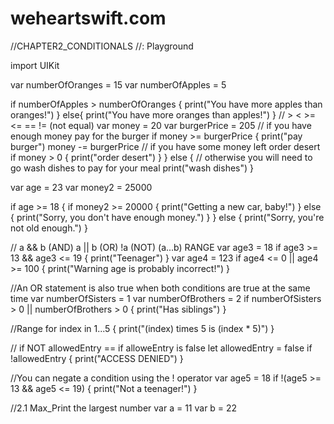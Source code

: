 # weheartswift.com
//CHAPTER2_CONDITIONALS
//: Playground

import UIKit

var numberOfOranges = 15
var numberOfApples = 5

if numberOfApples > numberOfOranges {
    print("You have more apples than oranges!")
}
else{
    print("You have more oranges than apples!")
}
//  >   <   >=   <=     ==      != (not equal)
var money = 20
var burgerPrice = 205
// if you have enough money pay for the burger
if money >=  burgerPrice {
    print("pay burger")
    money -= burgerPrice
        // if you have some money left order desert
        if money > 0 {
            print("order desert")
        }
} else {
    // otherwise you will need to go wash dishes to pay for your meal
    print("wash dishes")
}

var age = 23
var money2 = 25000

if age >= 18 {
    if money2 >= 20000 {
        print("Getting a new car, baby!")
    } else {
        print("Sorry, you don't have enough money.")
    }
} else {
    print("Sorry, you're not old enough.")
}

//     a && b (AND)       a || b   (OR)         !a   (NOT)        (a...b)  RANGE
var age3 = 18
if age3 >= 13 && age3 <= 19 {
    print("Teenager")
}
var age4 = 123
if age4 <= 0 || age4 >= 100 {
    print("Warning age is probably incorrect!")
}

//An OR statement is also true when both conditions are true at the same time
var numberOfSisters = 1
var numberOfBrothers = 2
if numberOfSisters > 0 || numberOfBrothers > 0 {
    print("Has siblings")
}

//Range
for index in 1...5 {
    print("\(index) times 5 is \(index * 5)")
}

// if NOT allowedEntry == if alloweEntry is false
let allowedEntry = false
if !allowedEntry {
    print("ACCESS DENIED")
}

//You can negate a condition using the ! operator
var age5 = 18
if !(age5 >= 13 && age5 <= 19) {
    print("Not a teenager!")
}

//2.1 Max_Print the largest number
var a = 11
var b = 22




